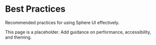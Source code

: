 # Best Practices

Recommended practices for using Sphere UI effectively.

This page is a placeholder. Add guidance on performance, accessibility, and theming.
